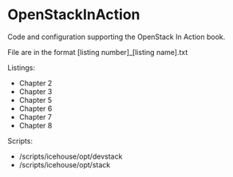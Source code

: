 OpenStackInAction
=================

Code and configuration supporting the OpenStack In Action book.

File are in the format [listing number]_[listing name].txt

Listings:

* Chapter 2
* Chapter 3
* Chapter 5
* Chapter 6
* Chapter 7
* Chapter 8

Scripts:
* /scripts/icehouse/opt/devstack
* /scripts/icehouse/opt/stack
